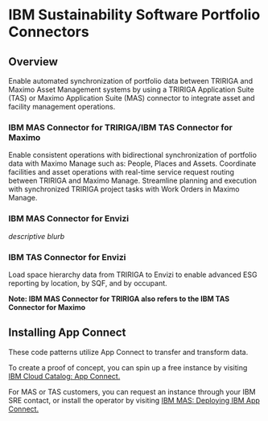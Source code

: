 # IBM Sustainability Software Portfolio Connectors

## Overview

Enable automated synchronization of portfolio data between TRIRIGA and Maximo Asset Management systems by using a TRIRIGA Application Suite (TAS) or Maximo Application Suite (MAS) connector to integrate asset and facility management operations.

### IBM MAS Connector for TRIRIGA/IBM TAS Connector for Maximo

Enable consistent operations with bidirectional synchronization of portfolio data with Maximo Manage such as: People, Places and Assets.
Coordinate facilities and asset operations with real-time service request routing between TRIRIGA and Maximo Manage.
Streamline planning and execution with synchronized TRIRIGA project tasks with Work Orders in Maximo Manage.

### IBM MAS Connector for Envizi

*descriptive blurb*

### IBM TAS Connector for Envizi

Load space hierarchy data from TRIRIGA to Envizi to enable advanced ESG reporting by location, by SQF, and by occupant.

**Note: IBM MAS Connector for TRIRIGA also refers to the IBM TAS Connector for Maximo**

## Installing App Connect

These code patterns utilize App Connect to transfer and transform data.

To create a proof of concept, you can spin up a free instance by visiting [IBM Cloud Catalog: App Connect.](https://cloud.ibm.com/catalog/services/app-connect)

For MAS or TAS customers, you can request an instance through your IBM SRE contact, or install the operator by visiting [IBM MAS: Deploying IBM App Connect.](https://www.ibm.com/docs/en/mas-cd/continuous-delivery?topic=ons-app-connect)